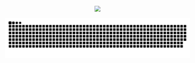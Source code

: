 <p align="center">
  <img src="https://skillicons.dev/icons?i=git,linux,python,django,postgresql,fastapi,api," />
</p>





<div align="center">
  <a href="https://github.com/windvenx">
  <img src="https://github.com/bimashazaman/Github-snake-SVG/raw/master/snake.svg"
       alt="snake" /></a>
</div>
